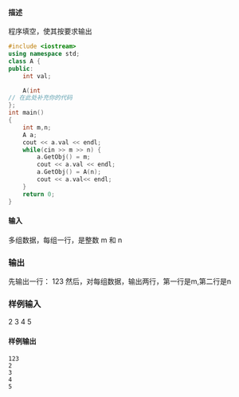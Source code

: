 #### 描述
程序填空，使其按要求输出
```cpp
#include <iostream>
using namespace std;
class A {
public:
	int val;

	A(int
// 在此处补充你的代码
};
int main()
{
	int m,n;
	A a;
	cout << a.val << endl;
	while(cin >> m >> n) {
		a.GetObj() = m;
		cout << a.val << endl;
		a.GetObj() = A(n);
		cout << a.val<< endl;
	}
	return 0;
}
```
#### 输入
多组数据，每组一行，是整数 m 和 n
### 输出
先输出一行：
123
然后，对每组数据，输出两行，第一行是m,第二行是n
### 样例输入
2 3
4 5
#### 样例输出
```
123
2
3
4
5 
```